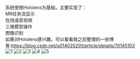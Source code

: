 系统使用Hololens为基础，主要实现了：<br>
MR任务流显示<br>
在线语音视频<br>
三维模型操作<br>
图像识别<br>
如果对Hololens感兴趣，可以看看我之前整理的一些博客:https://blog.csdn.net/u014025201/article/details/70145103<br>
<img src="https://github.com/zhengchuanzhe/HololensMR/blob/master/Image/20181217_160557_HoloLens.jpg"  alt="1"/>
<img src="https://github.com/zhengchuanzhe/HololensMR/blob/master/Image/20181217_160641_HoloLens.jpg"  alt="2"/>
<img src="https://github.com/zhengchuanzhe/HololensMR/blob/master/Image/20181217_160831_HoloLens.jpg"  alt="3"/>
<img src="https://github.com/zhengchuanzhe/HololensMR/blob/master/Image/20181217_161028_HoloLens.jpg"  alt="4"/>
<img src="https://github.com/zhengchuanzhe/HololensMR/blob/master/Image/20181217_161140_HoloLens.jpg"  alt="5"/>
